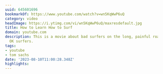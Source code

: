 ```yaml
---
uuid: 645601696
bookmarkOf: https://www.youtube.com/watch?v=wn5KqWwP6uQ
category: video
headImage: https://i.ytimg.com/vi/wn5KqWwP6uQ/maxresdefault.jpg
title: How to Learn How to Surf
domain: youtube.com
description: This is a movie about bad surfers on the long, painful road to becoming
  OK surfers.
tags:
- youtube
- tom sachs
date: '2023-08-10T11:00:28.348Z'
highlights:
---
```



